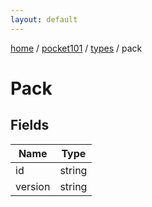 ```yaml
---
layout: default
---
```


[home](/)  /  [pocket101](/protocol/pocket101)  /  [types](/protocol/pocket101/types)  /  pack

# Pack

## Fields

Name | Type
---|---
id | string
version | string
